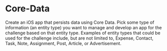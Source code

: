 # Core-Data
Create an iOS app that persists data using Core Data. Pick some type of information (an entity type) you want to manage and develop an app for the challenge based on that entity type. Examples of entity types that could be used for the challenge include, but are not limited to, Expense, Contact, Task, Note, Assignment, Post, Article, or Advertisement.
